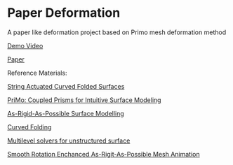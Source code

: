 # Paper Deformation
A paper like deformation project based on Primo mesh deformation method

[Demo Video](https://drive.google.com/open?id=1LaMJiDfBe-cz64l6tx2znnYdjXe_KVf5)

[Paper](https://drive.google.com/file/d/1KyaCO7eSPEd0aMMS6DFJbdxi874QqC3U/view?usp=sharing)

Reference Materials:

[String Actuated Curved Folded Surfaces](http://geometry.cs.ucl.ac.uk/projects/2017/string-actuated/)

[PriMo: Coupled Prisms for Intuitive Surface Modeling](http://lgg.epfl.ch/publications/2006/botsch_2006_PMO.pdf)

[As-Rigid-As-Possible Surface Modelling](https://www.igl.ethz.ch/projects/ARAP/arap_web.pdf)

[Curved Folding](http://graphics.stanford.edu/~niloy/research/folding/paper_docs/folding_sig_08.pdf)

[Multilevel solvers for unstructured surface](http://www.multires.caltech.edu/pubs/AkKhSc03_IrregMG.pdf)

[Smooth Rotation Enchanced As-Rigit-As-Possible Mesh Animation](http://homepages.ecs.vuw.ac.nz/~zl/publ/arap.pdf)

